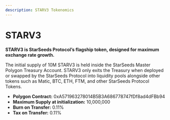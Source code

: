 ```yaml
---
description: STARV3 Tokenomics
---
```


# STARV3

**STARV3 is StarSeeds Protocol’s flagship token, designed for maximum exchange rate growth.**

The initial supply of 10M STARV3 is held inside the StarSeeds Master Polygon Treasury Account. STARV3 only exits the Treasury when deployed or swapped by the StarSeeds Protocol into liquidity pools alongside other tokens such as Matic, BTC, ETH, FTM, and other StarSeeds Protocol Tokens.

* **Polygon Contract:** 0xA571963278014B5B3A686778747fDf8ad4dFBb94
* **Maximum Supply at initialization:** 10,000,000
* **Burn on Transfer:** 0.11%
* **Tax on Transfer:** 0.11%

